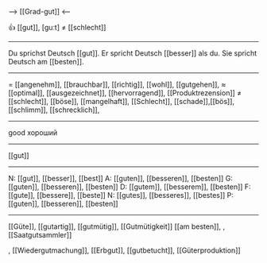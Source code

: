 --> [[Grad-gut]] <--

👍 [[gut]], [ɡuːt] ≠ [[schlecht]]

---
Du sprichst Deutsch [[gut]]. Er spricht Deutsch [[besser]] als du. Sie spricht Deutsch am [[besten]].

---
= [[angenehm]], [[brauchbar]], [[richtig]],  [[wohl]], [[gutgehen]],
≈ [[optimal]], [[ausgezeichnet]], [[hervorragend]], [[Produktrezension]]
≠ [[schlecht]], [[böse]], [[mangelhaft]], [[Schlecht]], [[schade]],[[bös]],  [[schlimm]],  [[schrecklich]],

---
good
хороший

---
[[gut]]

---
N: [[gut]], [[besser]], [[best]]
A: [[guten]], [[besseren]], [[besten]]
G: [[guten]], [[besseren]], [[besten]]
D: [[gutem]], [[besserem]], [[besten]]
F: [[gute]], [[bessere]], [[beste]]
N: [[gutes]], [[besseres]], [[bestes]]
P: [[guten]], [[besseren]], [[besten]]

---
[[Güte]], [[gutartig]], [[gutmütig]], [[Gutmütigkeit]]
 [[am besten]], 
, [[Saatgutsammler]]

, [[Wiedergutmachung]], [[Erbgut]], [[gutbetucht]], [[Güterproduktion]]